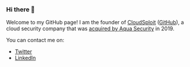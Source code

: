 ### Hi there 👋

<!--
**matthewdfuller/matthewdfuller** is a ✨ _special_ ✨ repository because its `README.md` (this file) appears on your GitHub profile.

Here are some ideas to get you started:

- 🔭 I’m currently working on ...
- 🌱 I’m currently learning ...
- 👯 I’m looking to collaborate on ...
- 🤔 I’m looking for help with ...
- 💬 Ask me about ...
- 📫 How to reach me: ...
- 😄 Pronouns: ...
- ⚡ Fun fact: ...
-->

Welcome to my GitHub page! I am the founder of [CloudSploit](https://cloudsploit.com) ([GitHub](https://github.com/aquasecurity/cloudsploit)), a cloud security company that was [acquired by Aqua Security](https://cloud7.news/security/aqua-security-expands-its-cspm-with-the-acquisition-of-cloudsploit) in 2019.

You can contact me on:
- [Twitter](https://twitter.com/matthewdfuller)
- [LinkedIn](https://linkedin.com/in/mattdfuller/)
